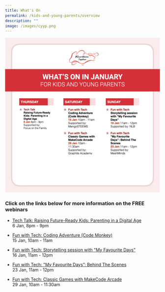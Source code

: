 ```yaml
---
title: What's On
permalink: /kids-and-young-parents/overview
description: ""
image: /images/cyyp.png
---
```

![SNT Webinars for Working Adults in Jan 22](/images/snt_jan_22_kids.jpeg)

### Click on the links below for more information on the FREE webinars

* [Tech Talk: Raising Future-Ready Kids: Parenting in a Digital Age](/kids-and-young-parents/tech-talks/raising-future-ready-kids) <br>
6 Jan, 8pm - 9pm
 
* [Fun with Tech: Coding Adventure (Code Monkey)](/kids-and-young-parents/fun-with-tech/coding) <br>
15 Jan, 10am - 11am 
 
* [Fun with Tech: Storytelling session with "My Favourite Days”](/kids-and-young-parents/fun-with-tech/my-favourite-days) <br>
16 Jan, 11am - 12pm
 
* [Fun with Tech: "My Favourite Days”: Behind The Scenes](/kids-and-young-parents/fun-with-tech/my-favourite-days-behind-the-scene) <br>
23 Jan, 11am - 12pm
 
* [Fun with Tech: Classic Games with MakeCode Arcade](/kids-and-young-parents/fun-with-tech/classic-games-with-makecode-arcade) <br>
29 Jan, 10am - 11:30am